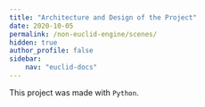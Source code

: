 ```yaml
---
title: "Architecture and Design of the Project"
date: 2020-10-05
permalink: /non-euclid-engine/scenes/
hidden: true
author_profile: false
sidebar:
    nav: "euclid-docs"
---
```


This project was made with ```Python```.